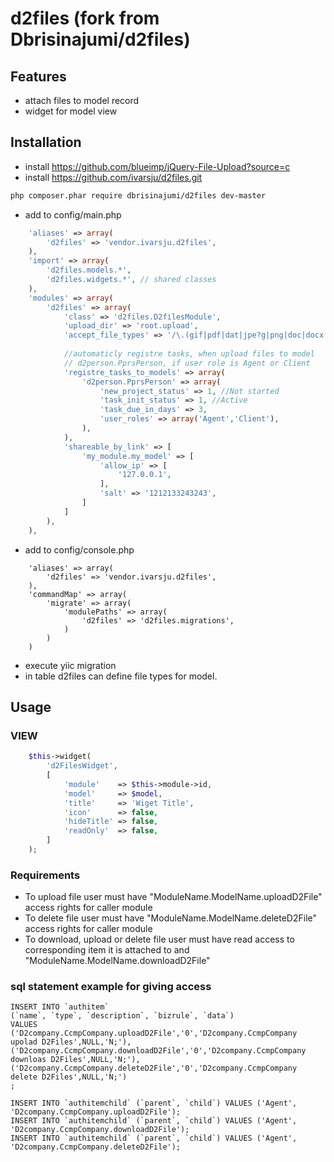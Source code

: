 # d2files (fork from Dbrisinajumi/d2files)


## Features

* attach files to model record
* widget for model view

## Installation
 * install https://github.com/blueimp/jQuery-File-Upload?source=c
 * install https://github.com/ivarsju/d2files.git
```bash
php composer.phar require dbrisinajumi/d2files dev-master
```

 * add to config/main.php
```php
    'aliases' => array(
        'd2files' => 'vendor.ivarsju.d2files',
    ),
    'import' => array(
        'd2files.models.*',
        'd2files.widgets.*', // shared classes
    ),
    'modules' => array(
        'd2files' => array(
            'class' => 'd2files.D2filesModule',
            'upload_dir' => 'root.upload',
            'accept_file_types' => '/\.(gif|pdf|dat|jpe?g|png|doc|docx|xls|xlsx|htm)$/i',
            
            //automaticly registre tasks, when upload files to model 
            // d2person.PprsPerson, if user role is Agent or Client
            'registre_tasks_to_models' => array(
                'd2person.PprsPerson' => array(
                    'new_project_status' => 1, //Not started
                    'task_init_status' => 1, //Active
                    'task_due_in_days' => 3,
                    'user_roles' => array('Agent','Client'),
                ),
            ),
            'shareable_by_link' => [
                'my_module.my_model' => [
                    'allow_ip' => [
                        '127.0.0.1',
                    ],
                    'salt' => '1212133243243',
                ]
            ]
        ),  
    ),
```
* add to config/console.php
```
    'aliases' => array(
        'd2files' => 'vendor.ivarsju.d2files',
    ),
    'commandMap' => array(
        'migrate' => array(
            'modulePaths' => array(
                'd2files' => 'd2files.migrations',
            )
        )
    )
```

* execute yiic migration
* in table d2files can define file types for model.

## Usage
### VIEW
```php
    $this->widget(
        'd2FilesWidget',
        [
            'module'    => $this->module->id, 
            'model'     => $model,
            'title'     => 'Wiget Title',
            'icon'      => false,
            'hideTitle' => false,
            'readOnly'  => false,
        ]
    );
```

### Requirements
* To upload file user must have "ModuleName.ModelName.uploadD2File" access rights for caller module
* To delete file user must have "ModuleName.ModelName.deleteD2File" access rights for caller module
* To download, upload or delete file user must have read access to corresponding item it is attached to 
 and "ModuleName.ModelName.downloadD2File"

### sql statement example for giving access

    INSERT INTO `authitem` 
    (`name`, `type`, `description`, `bizrule`, `data`) 
    VALUES
    ('D2company.CcmpCompany.uploadD2File','0','D2company.CcmpCompany upolad D2Files',NULL,'N;'),
    ('D2company.CcmpCompany.downloadD2File','0','D2company.CcmpCompany downloas D2Files',NULL,'N;'),
    ('D2company.CcmpCompany.deleteD2File','0','D2company.CcmpCompany delete D2Files',NULL,'N;')
    ;

    INSERT INTO `authitemchild` (`parent`, `child`) VALUES ('Agent', 'D2company.CcmpCompany.uploadD2File'); 
    INSERT INTO `authitemchild` (`parent`, `child`) VALUES ('Agent', 'D2company.CcmpCompany.downloadD2File'); 
    INSERT INTO `authitemchild` (`parent`, `child`) VALUES ('Agent', 'D2company.CcmpCompany.deleteD2File'); 


